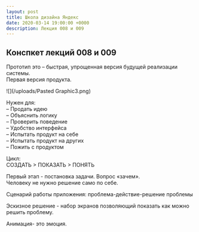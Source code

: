 ```yaml
---
layout: post
title: Школа дизайна Яндекс
date: 2020-03-14 19:00:00 +0000
description: Лекция 008 и 009
---
```

## Конспкет лекций 008 и 009
Прототип это – быстрая, упрощенная версия будущей реализации системы.  
Первая версия продукта.  

![](/uploads/Pasted Graphic3.png)  

Нужен для:  
– Продать идею  
– Объяснить логику  
– Проверить поведение  
– Удобство интерфейса  
– Испытать продукт на себе  
– Испытать продукт на других  
– Пожить с продуктом  

Цикл:  
СОЗДАТЬ > ПОКАЗАТЬ > ПОНЯТЬ

Первый этап - постановка задачи. Вопрос «зачем».  
Человеку не нужно решение само по себе.  

Сценарий работы приложения: проблема-действие-решение проблемы

Эскизное решение - набор экранов позволяющий показать как можно решить проблему.  

Анимация- это эмоция.    
